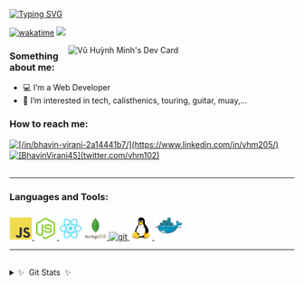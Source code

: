 [![Typing SVG](https://readme-typing-svg.herokuapp.com?color=CF29F7&lines=Hi%2C+I%E2%80%99m+%40vhm.tech)](https://git.io/typing-svg)

[![wakatime](https://wakatime.com/badge/github/vhm205/vhm205.svg)](https://wakatime.com/badge/github/vhm205/vhm205) ![](https://komarev.com/ghpvc/?username=vhm205&color=brightgreen)

<a href="https://app.daily.dev/vhm205" target="_blank">
    <img src="https://api.daily.dev/devcards/aa5f2eb325d14d8580e9eb61982533c6.png?r=1l6" width="400" align="right" alt="Vũ Huỳnh Minh's Dev Card"/>
</a>

### Something about me:

- 💻 I’m a Web Developer
- 👀 I’m interested in tech, calisthenics, touring, guitar, muay,...

### How to reach me:

<div align="left">
    <a href="https://www.linkedin.com/in/vhm205/" target="_blank">
        <img align="center" src="https://img.shields.io/badge/linkedin-%231E77B5.svg?&style=for-the-badge&logo=linkedin&logoColor=white" alt="[/in/bhavin-virani-2a14441b7/](https://www.linkedin.com/in/vhm205/)" height="30" width="120" />
    </a>
    <a href="https://twitter.com/vhm102" target="_blank">
        <img align="center" src="https://img.shields.io/badge/twitter-%2300acee.svg?&style=for-the-badge&logo=twitter&logoColor=white" alt="[BhavinVirani45](twitter.com/vhm102)" height="30" width="100" />
    </a>
    <!-- <a href="https://dev.to/bhavinvirani" target="blank">
        <img align="center"  src="https://img.shields.io/badge/dev-%2324292e.svg?&style=for-the-badge&logo=devdotto&logoColor=white" alt="[/bhavinvirani](https://dev.to/bhavinvirani)" height="30" width="100" />
    </a> -->
    <!-- <a href="https://instagram.com/vhm.205" target="blank">
        <img align="center"  src="https://raw.githubusercontent.com/yushi1007/yushi1007/main/images/instagram.svg" alt="[/bhavinvirani](https://dev.to/bhavinvirani)" height="30" />
    </a> -->
</div>

<br />
<hr />

### Languages and Tools:

<p align="left">
    <a href="https://developer.mozilla.org/en-US/docs/Web/JavaScript" target="_blank"> 
        <img src="https://raw.githubusercontent.com/devicons/devicon/master/icons/javascript/javascript-original.svg" alt="javascript" width="40" height="40"/>
    </a> 
    <a href="https://nodejs.org/en/docs/" target="_blank"> 
        <img src="https://raw.githubusercontent.com/devicons/devicon/master/icons/nodejs/nodejs-original.svg" alt="javascript" width="40" height="40"/> 
    </a>
    <a>
        <img src="https://raw.githubusercontent.com/devicons/devicon/master/icons/react/react-original.svg" width="40" height="40">
    </a>
    <a href="#" target="_blank"> 
        <img src="https://raw.githubusercontent.com/devicons/devicon/master/icons/mongodb/mongodb-original-wordmark.svg" alt="mongodb" width="40" height="40"/> 
    </a>
    <a href="https://git-scm.com/" target="_blank"> 
        <img src="https://www.vectorlogo.zone/logos/git-scm/git-scm-icon.svg" alt="git" width="40" height="40"/> 
    </a> 
    <a href="https://www.linux.org/" target="_blank"> 
        <img src="https://raw.githubusercontent.com/devicons/devicon/master/icons/linux/linux-original.svg" alt="linux" width="40" height="40"/> 
    </a>
    <a href="https://www.docker.com/" target="_blank"> 
        <img src="https://raw.githubusercontent.com/devicons/devicon/master/icons/docker/docker-original.svg" alt="docker" width="50" height="50"/> 
    </a>
</p>

<hr />
<br />

<!-- <details>
  <summary>✨&nbsp; Dev Card &nbsp;✨</summary>
  <br />

  <a href="https://app.daily.dev/vhm205" target="_blank">
    <img src="https://api.daily.dev/devcards/aa5f2eb325d14d8580e9eb61982533c6.png?r=1l6" width="400" align="right" alt="Vũ Huỳnh Minh's Dev Card"/>
  </a>

</details> -->

<details>
    <summary>✨&nbsp; Git Stats &nbsp;✨</summary>
    <br />

![Anurag's GitHub stats](https://github-readme-stats.vercel.app/api?username=vhm205&show_icons=true&theme=dracula)

[![Top Langs](https://github-readme-stats.vercel.app/api/top-langs/?username=vhm205&layout=compact)](https://github.com/vhm205)
    
</details>


<!--
vhm205/vhm205 is a ✨ special ✨ repository because its `README.md` (this file) appears on your GitHub profile.
You can click the Preview link to take a look at your changes.
[![vhm205](dino.gif)](https://127.0.0.1)
-->

<!--  daily.dev BOOKMARKS:START -->
<!--  daily.dev BOOKMARKS:END -->
